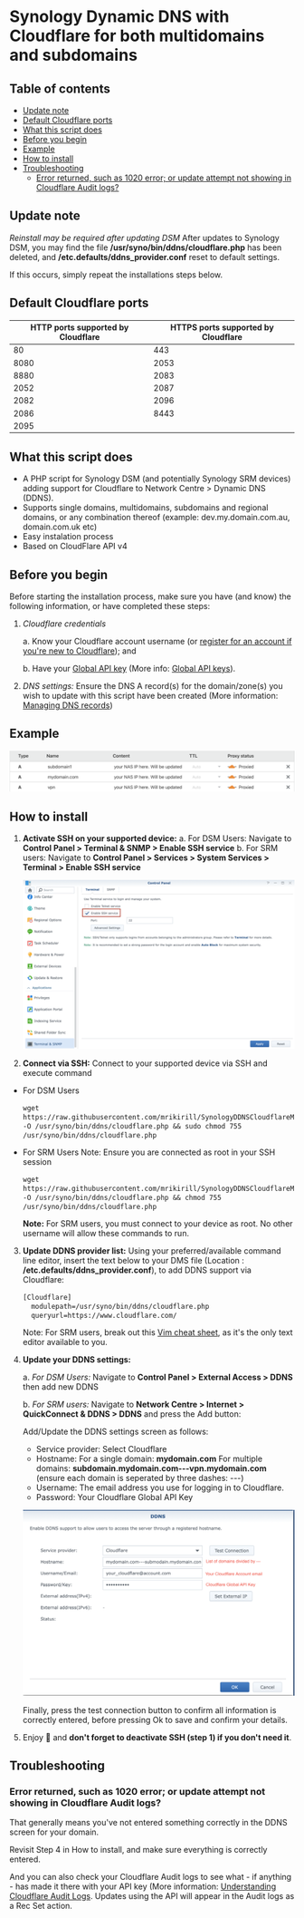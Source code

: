 
# Synology Dynamic DNS with Cloudflare for both multidomains and subdomains

## Table of contents

* [Update note](#update-note)
* [Default Cloudflare ports](#default-cloudflare-ports)
* [What this script does](#what-this-script-does)
* [Before you begin](#before-you-begin)
* [Example](#example)
* [How to install](#how-to-install)
* [Troubleshooting](#troubleshooting)
    + [Error returned, such as 1020 error; or update attempt not showing in Cloudflare Audit logs?](#error-returned--such-as-1020-error--or-update-attempt-not-showing-in-cloudflare-audit-logs-)

## Update note

*Reinstall may be required after updating DSM*
After updates to Synology DSM, you may find the file __/usr/syno/bin/ddns/cloudflare.php__ has been deleted, and __/etc.defaults/ddns_provider.conf__ reset to default settings.

If this occurs, simply repeat the installations steps below.

## Default Cloudflare ports

|HTTP ports supported by Cloudflare  | HTTPS ports supported by Cloudflare |
|--|--|
| 80 | 443 |
| 8080 | 2053 | 
| 8880 | 2083 |
| 2052 | 2087 | 
| 2082 | 2096 |
| 2086 | 8443 | 
| 2095 | |


## What this script does

* A PHP script for Synology DSM (and potentially Synology SRM devices) adding support for Cloudflare to Network Centre > Dynamic DNS (DDNS).
* Supports single domains, multidomains, subdomains and regional domains, or any combination thereof (example: dev.my.domain.com.au, domain.com.uk etc)
* Easy instalation process
* Based on CloudFlare API v4

## Before you begin

Before starting the installation process, make sure you have (and know) the following information, or have completed these steps:

 1. *Cloudflare credentials*
 
	 a. Know your Cloudflare account username (or [register for an account if you're new to Cloudflare](https://dash.cloudflare.com/sign-up)); and
	 
	 b. Have your [Global API key](https://dash.cloudflare.com/profile/api-tokens) (More info: [Global API keys](https://support.cloudflare.com/hc/en-us/articles/200167836-Managing-API-Tokens-and-Keys)).
	 
 2. *DNS settings:*
	 Ensure the DNS A record(s) for the domain/zone(s) you wish to update with this script have been created (More information: [Managing DNS records](https://support.cloudflare.com/hc/en-us/articles/360019093151-Managing-DNS-records-in-Cloudflare))

## Example

![image](example1.png)

## How to install

1. **Activate SSH on your supported device:**
	 a. For DSM Users: Navigate to __Control Panel > Terminal & SNMP > Enable SSH service__
	 b. For SRM users: Navigate to __Control Panel > Services > System Services > Terminal > Enable SSH service__
	 
	![image](example2.png)

2. **Connect via SSH:** Connect to your supported device via SSH and execute command

* For DSM Users
  ```
  wget https://raw.githubusercontent.com/mrikirill/SynologyDDNSCloudflareMultidomain/master/cloudflare.php -O /usr/syno/bin/ddns/cloudflare.php && sudo chmod 755 /usr/syno/bin/ddns/cloudflare.php
  ```

* For SRM Users
  Note: Ensure you are connected as root in your SSH session
  ```
  wget https://raw.githubusercontent.com/mrikirill/SynologyDDNSCloudflareMultidomain/master/cloudflare.php -O /usr/syno/bin/ddns/cloudflare.php && chmod 755 /usr/syno/bin/ddns/cloudflare.php
  ```

	**Note:** For SRM users, you must connect to your device as root. No other username will allow these commands to run.

3. **Update DDNS provider list:** Using your preferred/available command line editor, insert the text below to your DMS file (Location : __/etc.defaults/ddns_provider.conf__), to add DDNS support via Cloudflare:

	```
	[Cloudflare]
	  modulepath=/usr/syno/bin/ddns/cloudflare.php
	  queryurl=https://www.cloudflare.com/
	 ```

	 Note: For SRM users, break out this [Vim cheat sheet](https://coderwall.com/p/adv71w/basic-vim-commands-for-getting-started), as it's the only text editor available to you.
 
4. **Update your DDNS settings:** 

	 a. *For DSM Users:* Navigate to __Control Panel > External Access > DDNS__ then add new DDNS
	 
	 b. *For SRM users:* Navigate to __Network Centre > Internet > QuickConnect & DDNS > DDNS__ and press the Add button:

	Add/Update the DDNS settings screen as follows:

	* Service provider: Select Cloudflare
	* Hostname:
 For a single domain: __mydomain.com__
For multiple domains: __subdomain.mydomain.com---vpn.mydomain.com__
	(ensure each domain is seperated by three dashes: ---)
	* Username: The email address you use for logging in to Cloudflare.
	* Password: Your Cloudflare Global API Key

	![image](example3.png)

	Finally, press the test connection button to confirm all information is correctly entered, before pressing Ok to save and confirm your details.

5. Enjoy 🍺 and __don't forget to deactivate SSH (step 1) if you don't need it__.

## Troubleshooting

### Error returned, such as 1020 error; or update attempt not showing in Cloudflare Audit logs?
That generally means you've not entered something correctly in the DDNS screen for your domain.

Revisit Step 4 in How to install, and make sure everything is correctly entered.

And you can also check your Cloudflare Audit logs to see what - if anything - has made it there with your API key (More information: [Understanding Cloudflare Audit Logs](https://support.cloudflare.com/hc/en-us/articles/115002833612-Understanding-Cloudflare-Audit-Logs). Updates using the API will appear in the Audit logs as a Rec Set action.
